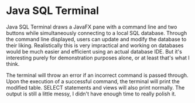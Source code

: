 # Java SQL Terminal

Java SQL Terminal draws a JavaFX pane with a command line and two buttons while simultaneously connecting to a local SQL database. 
Through the command line displayed, users can update and modify the database to their liking. Realistically this is very impractical and 
working on databases would be much easier and efficient using an actual database IDE. 
But it's interesting purely for demonstration purposes alone, or at least that's what I think.
<br>

The terminal will throw an error if an incorrect command is passed through. Upon the execution of a successful command, the terminal will print 
the modified table. SELECT statements and views will also print normally. The output is still a little messy, I didn't have enough time to really polish it. 


